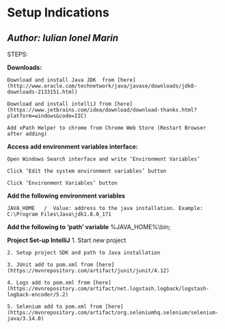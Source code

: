 

# Setup Indications





## *Author: Iulian Ionel Marin*





STEPS:

**Downloads:**

	Download and install Java JDK  from [here](http://www.oracle.com/technetwork/java/javase/downloads/jdk8-downloads-2133151.html) 

	Download and install intelliJ from [here](https://www.jetbrains.com/idea/download/download-thanks.html?platform=windows&code=IIC) 

	Add xPath Helper to chrome from Chrome Web Store (Restart Browser after adding) 
	

	
**Access add environment variables interface:** 

	Open Windows Search interface and write ‘Environment Variables’
	
	Click ‘Edit the system environment variables’ button  
	
	Click ‘Environment Variables’ button  

	

**Add the following environment variables** 

	JAVA_HOME   /  Value: address to the java installation. Example: C:\Program Files\Java\jdk1.8.0_171

	
	
	
**Add the following to ‘path’ variable**
	%JAVA_HOME%\bin;

 


**Project Set-up IntelliJ**
	1. Start new project	
	
	2. Setup project SDK and path to Java installation 
	
	3. JUnit add to pom.xml from [here](https://mvnrepository.com/artifact/junit/junit/4.12)
	
	4. Logs add to pom.xml from [here](https://mvnrepository.com/artifact/net.logstash.logback/logstash-logback-encoder/5.2)
	
	5. Selenium add to pom.xml from [here](https://mvnrepository.com/artifact/org.seleniumhq.selenium/selenium-java/3.14.0)
	
	
	





